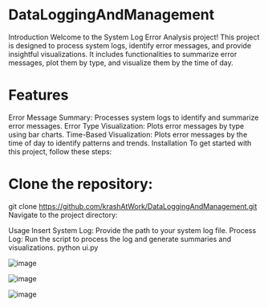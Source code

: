 # DataLoggingAndManagement
Introduction
Welcome to the System Log Error Analysis project! This project is designed to process system logs, identify error messages, and provide insightful visualizations. It includes functionalities to summarize error messages, plot them by type, and visualize them by the time of day.

# Features
Error Message Summary: Processes system logs to identify and summarize error messages.
Error Type Visualization: Plots error messages by type using bar charts.
Time-Based Visualization: Plots error messages by the time of day to identify patterns and trends.
Installation
To get started with this project, follow these steps:

# Clone the repository:

git clone  https://github.com/krashAtWork/DataLoggingAndManagement.git
Navigate to the project directory:

Usage
Insert System Log: Provide the path to your system log file.
Process Log: Run the script to process the log and generate summaries and visualizations.
python ui.py 

 

 ![image](https://github.com/user-attachments/assets/c563c368-ea52-46ab-8f11-690ef269689c)


 
![image](https://github.com/user-attachments/assets/6d720210-9b82-4352-90ad-c66823c8cf72)




![image](https://github.com/user-attachments/assets/c3bb1e02-df12-4c7f-929b-6392bb669428)



 




